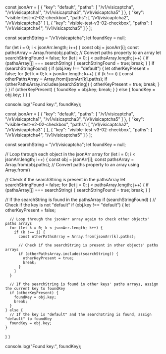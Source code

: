 const jsonArr = [
  {
    "key": "default",
    "paths": [
      "/v1/visicaptcha",
      "/v1/visicaptcha1",
      "/v1/visicaptcha3",
      "/v1/visicaptcha5"
    ]
  },
  {
    "key": "visible-test-v2-02-checkbox",
    "paths": [
      "/v1/visicaptcha2",
      "/v1/visicaptcha3"
    ]
  },
  {
    "key": "visible-test-v3-02-checkbox",
    "paths": [
      "/v1/visicaptcha4",
      "/v1/visicaptcha5"
    ]
  }
];

const searchString = "/v1/visicaptcha";
let foundKey = null;

for (let i = 0; i < jsonArr.length; i++) {
  const obj = jsonArr[i];
  const pathsArray = Array.from(obj.paths); // Convert paths property to an array
  let searchStringFound = false;
  for (let j = 0; j < pathsArray.length; j++) {
    if (pathsArray[j] === searchString) {
      searchStringFound = true;
      break;
    }
  }
  if (searchStringFound) {
    if (obj.key !== "default") {
      let otherKeyPresent = false;
      for (let k = 0; k < jsonArr.length; k++) {
        if (k !== i) {
          const otherPathsArray = Array.from(jsonArr[k].paths);
          if (otherPathsArray.includes(searchString)) {
            otherKeyPresent = true;
            break;
          }
        }
      }
      if (otherKeyPresent) {
        foundKey = obj.key;
        break;
      }
    } else {
      foundKey = obj.key;
    }
  }
}

console.log("Found key:", foundKey);












const jsonArr = [
  {
    "key": "default",
    "paths": [
      "/v1/visicaptcha",
      "/v1/visicaptcha1",
      "/v1/visicaptcha3",
      "/v1/visicaptcha5"
    ]
  },
  {
    "key": "visible-test-v2-02-checkbox",
    "paths": [
      "/v1/visicaptcha2",
      "/v1/visicaptcha3"
    ]
  },
  {
    "key": "visible-test-v3-02-checkbox",
    "paths": [
      "/v1/visicaptcha4",
      "/v1/visicaptcha5"
    ]
  }
];

const searchString = "/v1/visicaptcha";
let foundKey = null;

// Loop through each object in the jsonArr array
for (let i = 0; i < jsonArr.length; i++) {
  const obj = jsonArr[i];
  const pathsArray = Array.from(obj.paths); // Convert paths property to an array using Array.from()

  // Check if the searchString is present in the pathsArray
  let searchStringFound = false;
  for (let j = 0; j < pathsArray.length; j++) {
    if (pathsArray[j] === searchString) {
      searchStringFound = true;
      break;
    }
  }

  // If the searchString is found in the pathsArray
  if (searchStringFound) {
    // Check if the key is not "default"
    if (obj.key !== "default") {
      let otherKeyPresent = false;

      // Loop through the jsonArr array again to check other objects' paths arrays
      for (let k = 0; k < jsonArr.length; k++) {
        if (k !== i) {
          const otherPathsArray = Array.from(jsonArr[k].paths);

          // Check if the searchString is present in other objects' paths arrays
          if (otherPathsArray.includes(searchString)) {
            otherKeyPresent = true;
            break;
          }
        }
      }

      // If the searchString is found in other keys' paths arrays, assign the current key to foundKey
      if (otherKeyPresent) {
        foundKey = obj.key;
        break;
      }
    } else {
      // If the key is "default" and the searchString is found, assign "default" to foundKey
      foundKey = obj.key;
    }
  }
}

console.log("Found key:", foundKey);

